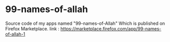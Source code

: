 # 99-names-of-allah
Source code of my apps named "99-names-of-Allah" 
Which is published on Firefox Marketplace.
link : https://marketplace.firefox.com/app/99-names-of-allah-1
